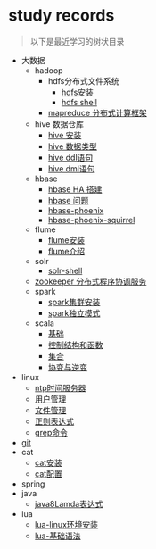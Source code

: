# study records
> 以下是最近学习的树状目录

* 大数据
	+ hadoop
		+ hdfs分布式文件系统
			+ [hdfs安装](documents/hadoop/hadoop.md)
			+ [hdfs shell](documents/hadoop/hdfs-shell.md)
		+ [mapreduce 分布式计算框架](documents/hadoop/mapred.md)
	+ hive 数据仓库
		+ [hive 安装](documents/hive/hive-install.md)
		+ [hive 数据类型](documents/hive/hive-datatype.md)
		+ [hive ddl语句](documents/hive/hive-ddl.md)
		+ [hive dml语句](documents/hive/hive-dml.md)
	+ hbase 
		+ [hbase HA 搭建](documents/hbase/hbase-ha-install.md)
		+ [hbase 问题](documents/hbase/hbase-xshell.md)
		+ [hbase-phoenix](documents/hbase/Phoenix-hbase.md)
		+ [hbase-phoenix-squirrel](documents/hbase/phoenix-squirrel.md)
	+ flume
	    + [flume安装](documents/flume/flume-install.md)
	    + [flume介绍](documents/flume/flume-intro.md)
	+ solr
	    + [solr-shell](documents/solr/solr-shell.md)
	+ [zookeeper 分布式程序协调服务](documents/zookeeper.md)
	+ spark
	    + [spark集群安装](documents/spark/spark-cluster-install.md)
	    + [spark独立模式](documents/spark/spark独立模式.md)
	+ scala
	    + [基础](documents/scala/一、基础.md)
	    + [控制结构和函数](documents/scala/二、控制结构和函数.md)
	    + [集合](http://note.youdao.com/yws/public/redirect/share?id=5c3ef4d09c431857b05afabc6a842686&type=false)
	    + [协变与逆变](http://note.youdao.com/share/?id=0041c3ca84350b6a27b6d29125f3a3e3&type=note)
* linux 
	+ [ntp时间服务器](documents/ntp.md)
	+ [用户管理](http://note.youdao.com/yws/public/redirect/share?id=6099ddb67fc8c02f3bf7328a2dad8fd6&type=false)
	+ [文件管理](http://note.youdao.com/yws/public/redirect/share?id=ca867c0ba022e42b4428e153b5815165&type=false)
	+ [正则表达式](http://note.youdao.com/yws/public/redirect/share?id=27b3446661d9565408a386b6944c719c&type=false)
	+ [grep命令](http://note.youdao.com/yws/public/redirect/share?id=2a0202f53b02b61404ffe93efcc1a80a&type=false)
* [git](documents/git/git.md)
* cat
    + [cat安装](documents/cat/CAT安装说明文档.md)
    + [cat配置](documents/cat/CAT配置加载说明.md)
* spring
* java
    + [java8Lamda表达式](http://note.youdao.com/yws/public/redirect/share?id=b077f3207f81e1c2c5d6853be4883c81&type=false)
* lua
    + [lua-linux环境安装](http://note.youdao.com/yws/public/redirect/share?id=f3eadd8cbaa44c70952d75549270d4cd&type=false)
    + [lua-基础语法](http://note.youdao.com/yws/public/redirect/share?id=ea23db651f63fc3d9b737c4ada51a6d7&type=false)
    
	
	
